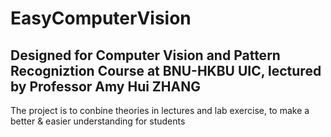 # EasyComputerVision
## Designed for Computer Vision and Pattern Recogniztion Course at BNU-HKBU UIC, lectured by Professor Amy Hui ZHANG
The project is to conbine theories in lectures and lab exercise, to make a better &amp; easier understanding for students 
